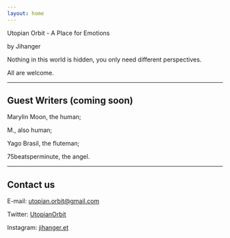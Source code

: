 ```yaml
---
layout: home
---
```

Utopian Orbit - A Place for Emotions

by Jihanger

Nothing in this world is hidden, you only need different perspectives.

All are welcome.

<hr>

<h2>Guest Writers (coming soon)</h2>

Marylin Moon, the human;

M., also human;

Yago Brasil, the fluteman;

75beatsperminute, the angel.



<hr>

<h2>Contact us</h2>

E-mail: <a href = "mailto: utopian.orbit@gmail.com">utopian.orbit@gmail.com</a>

Twitter: <a href="https://twitter.com/UtopianOrbit">UtopianOrbit</a>

Instagram: <a href="https://www.instagram.com/jihanger.et/">jihanger.et</a>
